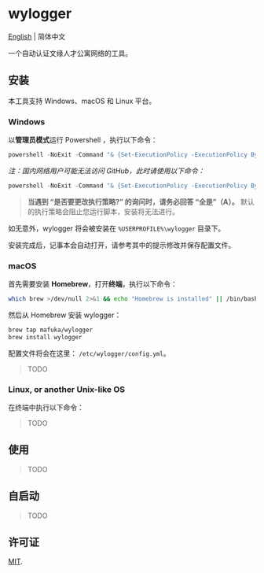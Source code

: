 # wylogger

[English](https://github.com/mafuka/wylogger/blob/main/README.md) | 简体中文

一个自动认证文缘人才公寓网络的工具。

## 安装

本工具支持 Windows、macOS 和 Linux 平台。

### Windows

以**管理员模式**运行 Powershell ，执行以下命令：

```powershell
powershell -NoExit -Command "& {Set-ExecutionPolicy -ExecutionPolicy Bypass; Invoke-WebRequest -Uri 'https://raw.githubusercontent.com/mafuka/wylogger/main/script/install.ps1' -OutFile 'install.ps1'; .\install.ps1; Remove-Item .\install.ps1}"
```

*注：国内网络用户可能无法访问 GitHub，此时请使用以下命令：*

```powershell
powershell -NoExit -Command "& {Set-ExecutionPolicy -ExecutionPolicy Bypass; Invoke-WebRequest -Uri 'https://gh.api.99988866.xyz/https://raw.githubusercontent.com/mafuka/wylogger/main/script/install.ps1' -OutFile 'install.ps1'; .\install.ps1 -UseProxy 1; Remove-Item .\install.ps1}"
```

> **当遇到 “是否要更改执行策略?” 的询问时，请务必回答 “全是”（A）。** 默认的执行策略会阻止您运行脚本，安装将无法进行。

如无意外，wylogger 将会被安装在 `%USERPROFILE%\wylogger` 目录下。

安装完成后，记事本会自动打开，请参考其中的提示修改并保存配置文件。

### macOS

首先需要安装 **Homebrew**，打开**终端**，执行以下命令：

```sh
which brew >/dev/null 2>&1 && echo "Homebrew is installed" || /bin/bash -c "$(curl -fsSL https://raw.githubusercontent.com/Homebrew/install/HEAD/install.sh)"
```

然后从 Homebrew 安装 wylogger：

```sh
brew tap mafuka/wylogger
brew install wylogger
```

配置文件将会在这里： `/etc/wylogger/config.yml`。

> TODO

### Linux, or another Unix-like OS

在终端中执行以下命令：

> TODO


## 使用

> TODO

## 自启动

> TODO

## 许可证

[MIT](https://github.com/mafuka/wylogger/blob/main/LICENSE).
